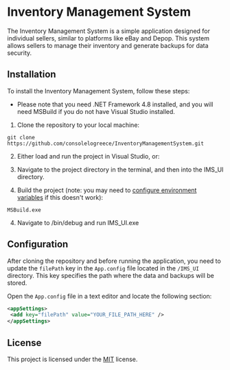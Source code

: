 # Inventory Management System
The Inventory Management System is a simple application designed for individual sellers, similar to platforms like eBay and Depop. This system allows sellers to manage their inventory and generate backups for data security.

## Installation

To install the Inventory Management System, follow these steps:
- Please note that you need .NET Framework 4.8 installed, and you will need MSBuild if you do not have Visual Studio installed.

1. Clone the repository to your local machine:
```command
git clone https://github.com/consolelogreece/InventoryManagementSystem.git
```
2. Either load and run the project in Visual Studio, or: 

3. Navigate to the project directory in the terminal, and then into the IMS_UI directory.

3. Build the project (note: you may need to [configure environment variables](https://softchief.com/2022/06/11/solved-msbuild-is-not-recognized-as-an-internal-or-external-command-operable-program-or-batch-file-while-working-with-pcf/) if this doesn't work):
```command
MSBuild.exe
```

4. Navigate to /bin/debug and run IMS_UI.exe


## Configuration
After cloning the repository and before running the application, you need to update the `filePath` key in the `App.config` file located in the `/IMS_UI` directory. This key specifies the path where the data and backups will be stored.

Open the `App.config` file in a text editor and locate the following section:

```xml
<appSettings>
 <add key="filePath" value="YOUR_FILE_PATH_HERE" />
</appSettings>
```

## License
This project is licensed under the [MIT](https://www.mit.edu/~amini/LICENSE.md) license.